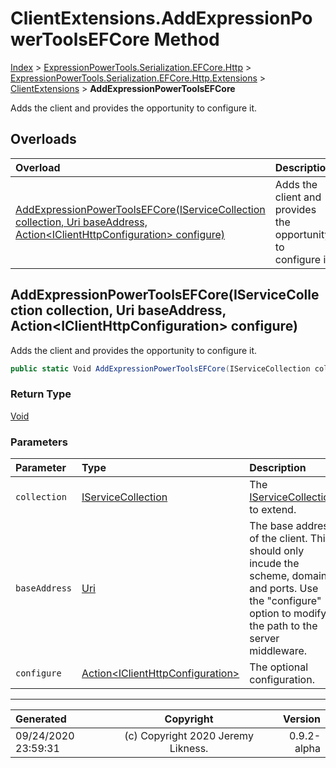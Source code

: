 ﻿# ClientExtensions.AddExpressionPowerToolsEFCore Method

[Index](../index.md) > [ExpressionPowerTools.Serialization.EFCore.Http](ExpressionPowerTools.Serialization.EFCore.Http.a.md) > [ExpressionPowerTools.Serialization.EFCore.Http.Extensions](ExpressionPowerTools.Serialization.EFCore.Http.Extensions.n.md) > [ClientExtensions](ExpressionPowerTools.Serialization.EFCore.Http.Extensions.ClientExtensions.cs.md) > **AddExpressionPowerToolsEFCore**

Adds the client and provides the opportunity to configure it.

## Overloads

| Overload | Description |
| :-- | :-- |
| [AddExpressionPowerToolsEFCore(IServiceCollection collection, Uri baseAddress, Action&lt;IClientHttpConfiguration> configure)](#addexpressionpowertoolsefcoreiservicecollection-collection-uri-baseaddress-actioniclienthttpconfiguration-configure) | Adds the client and provides the opportunity to configure it. |
## AddExpressionPowerToolsEFCore(IServiceCollection collection, Uri baseAddress, Action&lt;IClientHttpConfiguration> configure)

Adds the client and provides the opportunity to configure it.

```csharp
public static Void AddExpressionPowerToolsEFCore(IServiceCollection collection, Uri baseAddress, Action<IClientHttpConfiguration> configure)
```

### Return Type

 [Void](https://docs.microsoft.com/dotnet/api/system.void) 

### Parameters

| Parameter | Type | Description |
| :-- | :-- | :-- |
| `collection` | [IServiceCollection](https://docs.microsoft.com/dotnet/api/microsoft.extensions.dependencyinjection.iservicecollection) | The [IServiceCollection](https://docs.microsoft.com/dotnet/api/microsoft.extensions.dependencyinjection.iservicecollection) to extend. |
| `baseAddress` | [Uri](https://docs.microsoft.com/dotnet/api/system.uri) | The base address of the client. This should only incude the scheme, domain, and ports. Use            the "configure" option to modify the path to the server middleware. |
| `configure` | [Action&lt;IClientHttpConfiguration>](https://docs.microsoft.com/dotnet/api/system.action-1) | The optional configuration. |



---

| Generated | Copyright | Version |
| :-- | :-: | --: |
| 09/24/2020 23:59:31 | (c) Copyright 2020 Jeremy Likness. | 0.9.2-alpha |
